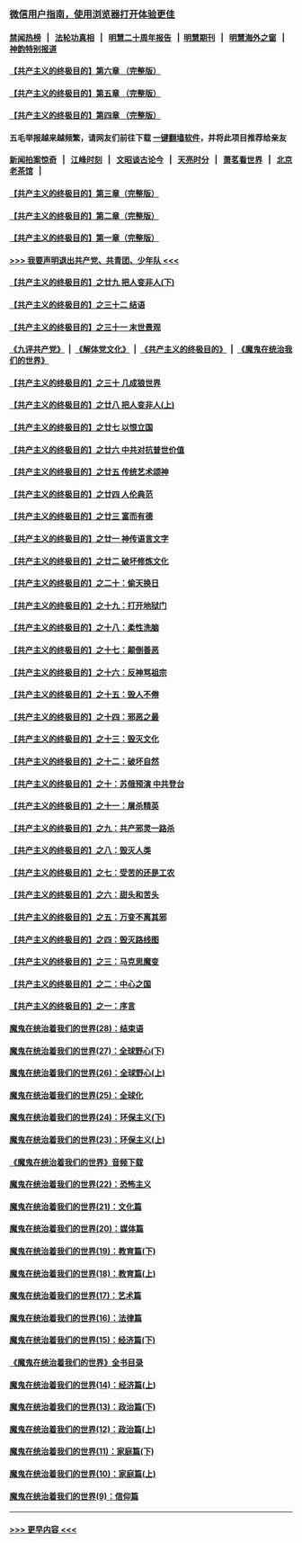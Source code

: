 ### [微信用户指南，使用浏览器打开体验更佳](https://github.com/gfw-breaker/banned-news1/blob/master/indexes/wechat-guide.md?t=0)
#### [禁闻热榜](热点新闻.md?t=0)  &nbsp;&nbsp;|&nbsp;&nbsp; [法轮功真相](https://github.com/gfw-breaker/truth/blob/master/README.md?t=0) &nbsp;&nbsp;|&nbsp;&nbsp; [明慧二十周年报告](https://github.com/gfw-breaker/mh-reports/blob/master/README.md?t=0) &nbsp;&nbsp;|&nbsp;&nbsp;[明慧期刊](https://github.com/gfw-breaker/mh-qikan) &nbsp;&nbsp;|&nbsp;&nbsp; [明慧海外之窗](https://github.com/gfw-breaker/mh-news/blob/master/README.md?t=0) &nbsp;&nbsp;|&nbsp;&nbsp; [神韵特别报道](https://github.com/gfw-breaker/mh-news/blob/master/shenyun.md?t=0)
#### [【共产主义的终极目的】第六章 （完整版）](../pages/nsc422/n11428913.md?t=02160502) 
#### [【共产主义的终极目的】第五章 （完整版）](../pages/nsc422/n11428912.md?t=02160502) 
#### [【共产主义的终极目的】第四章 （完整版）](../pages/nsc422/n11428907.md?t=02160502) 
#### 五毛举报越来越频繁，请网友们前往下载 [一键翻墙软件](https://github.com/gfw-breaker/ssr-accounts)，并将此项目推荐给亲友
#### [新闻拍案惊奇](https://github.com/gfw-breaker/banned-news1/blob/master/pages/link4.md) &nbsp;&nbsp;|&nbsp;&nbsp; [江峰时刻](https://github.com/gfw-breaker/banned-news1/blob/master/pages/link4.md) &nbsp;&nbsp;|&nbsp;&nbsp; [文昭谈古论今](https://github.com/gfw-breaker/banned-news1/blob/master/pages/link4.md) &nbsp;&nbsp;|&nbsp;&nbsp; [天亮时分](https://github.com/gfw-breaker/banned-news1/blob/master/pages/link4.md) &nbsp;&nbsp;|&nbsp;&nbsp; [萧茗看世界](https://github.com/gfw-breaker/banned-news1/blob/master/pages/link4.md) &nbsp;&nbsp;|&nbsp;&nbsp; [北京老茶馆](https://github.com/gfw-breaker/banned-news1/blob/master/pages/link4.md) &nbsp;&nbsp;|&nbsp;&nbsp; 
#### [【共产主义的终极目的】第三章（完整版）](../pages/nsc422/n11428848.md?t=02160502) 
#### [【共产主义的终极目的】第二章（完整版）](../pages/nsc422/n11428831.md?t=02160502) 
#### [【共产主义的终极目的】第一章（完整版）](../pages/nsc422/n11417651.md?t=02160502) 
#### [>>> 我要声明退出共产党、共青团、少年队 <<<](https://github.com/begood0513/goodnews/blob/master/quit/letter.md) 
#### [【共产主义的终极目的】之廿九 把人变非人(下)](../pages/nsc422/n11344140.md?t=02160502) 
#### [【共产主义的终极目的】之三十二 结语](../pages/nsc422/n11360535.md?t=02160502) 
#### [【共产主义的终极目的】之三十一 末世景观](../pages/nsc422/n11351129.md?t=02160502) 
#### [《九评共产党》](https://github.com/begood0513/9ping.md/blob/master/README.md) &nbsp;|&nbsp; [《解体党文化》](../../../../jtdwh.md/blob/master/README.md)  &nbsp;|&nbsp; [《共产主义的终极目的》](../../../../gczydzjmd.md/blob/master/README.md) &nbsp;|&nbsp; [《魔鬼在统治我们的世界》](../../../../mgztzwmdsj.md/blob/master/README.md) 
#### [【共产主义的终极目的】之三十 几成狼世界](../pages/nsc422/n11348280.md?t=02160502) 
#### [【共产主义的终极目的】之廿八 把人变非人(上)](../pages/nsc422/n11340492.md?t=02160502) 
#### [【共产主义的终极目的】之廿七 以恨立国](../pages/nsc422/n11336944.md?t=02160502) 
#### [【共产主义的终极目的】之廿六 中共对抗普世价值](../pages/nsc422/n11324785.md?t=02160502) 
#### [【共产主义的终极目的】之廿五 传统艺术颂神](../pages/nsc422/n11296396.md?t=02160502) 
#### [【共产主义的终极目的】之廿四 人伦典范](../pages/nsc422/n11296397.md?t=02160502) 
#### [【共产主义的终极目的】之廿三 富而有德](../pages/nsc422/n11283598.md?t=02160502) 
#### [【共产主义的终极目的】之廿一 神传语言文字](../pages/nsc422/n11263265.md?t=02160502) 
#### [【共产主义的终极目的】之廿二 破坏修炼文化](../pages/nsc422/n11245728.md?t=02160502) 
#### [【共产主义的终极目的】之二十：偷天换日](../pages/nsc422/n11238846.md?t=02160502) 
#### [【共产主义的终极目的】之十九：打开地狱门](../pages/nsc422/n11206376.md?t=02160502) 
#### [【共产主义的终极目的】之十八：柔性洗脑](../pages/nsc422/n11199994.md?t=02160502) 
#### [【共产主义的终极目的】之十七：颠倒善恶](../pages/nsc422/n11179782.md?t=02160502) 
#### [【共产主义的终极目的】之十六：反神骂祖宗](../pages/nsc422/n11166798.md?t=02160502) 
#### [【共产主义的终极目的】之十五：毁人不倦](../pages/nsc422/n11166792.md?t=02160502) 
#### [【共产主义的终极目的】之十四：邪恶之最](../pages/nsc422/n11150249.md?t=02160502) 
#### [【共产主义的终极目的】之十三：毁灭文化](../pages/nsc422/n11135227.md?t=02160502) 
#### [【共产主义的终极目的】之十二：破坏自然](../pages/nsc422/n11135214.md?t=02160502) 
#### [【共产主义的终极目的】之十：苏俄预演 中共登台](../pages/nsc422/n11118424.md?t=02160502) 
#### [【共产主义的终极目的】之十一：屠杀精英](../pages/nsc422/n11118442.md?t=02160502) 
#### [【共产主义的终极目的】之九：共产邪灵一路杀](../pages/nsc422/n11114139.md?t=02160502) 
#### [【共产主义的终极目的】之八：毁灭人类](../pages/nsc422/n11108503.md?t=02160502) 
#### [【共产主义的终极目的】之七：受苦的还是工农](../pages/nsc422/n11101809.md?t=02160502) 
#### [【共产主义的终极目的】之六：甜头和苦头](../pages/nsc422/n11096971.md?t=02160502) 
#### [【共产主义的终极目的】之五：万变不离其邪](../pages/nsc422/n11091285.md?t=02160502) 
#### [【共产主义的终极目的】之四：毁灭路线图](../pages/nsc422/n11086284.md?t=02160502) 
#### [【共产主义的终极目的】之三：马克思魔变](../pages/nsc422/n11061941.md?t=02160502) 
#### [【共产主义的终极目的】之二：中心之国](../pages/nsc422/n11047728.md?t=02160502) 
#### [【共产主义的终极目的】之一：序言](../pages/nsc422/n11086077.md?t=02160502) 
#### [魔鬼在统治着我们的世界(28)：结束语](../pages/nsc422/n10936246.md?t=02160502) 
#### [魔鬼在统治着我们的世界(27)：全球野心(下)](../pages/nsc422/n10928319.md?t=02160502) 
#### [魔鬼在统治着我们的世界(26)：全球野心(上)](../pages/nsc422/n10900318.md?t=02160502) 
#### [魔鬼在统治着我们的世界(25)：全球化](../pages/nsc422/n10788205.md?t=02160502) 
#### [魔鬼在统治着我们的世界(24)：环保主义(下)](../pages/nsc422/n10695307.md?t=02160502) 
#### [魔鬼在统治着我们的世界(23)：环保主义(上)](../pages/nsc422/n10688613.md?t=02160502) 
#### [《魔鬼在统治着我们的世界》音频下载](../pages/nsc422/n10635553.md?t=02160502) 
#### [魔鬼在统治着我们的世界(22)：恐怖主义](../pages/nsc422/n10614727.md?t=02160502) 
#### [魔鬼在统治着我们的世界(21)：文化篇](../pages/nsc422/n10597706.md?t=02160502) 
#### [魔鬼在统治着我们的世界(20)：媒体篇](../pages/nsc422/n10586579.md?t=02160502) 
#### [魔鬼在统治着我们的世界(19)：教育篇(下)](../pages/nsc422/n10564808.md?t=02160502) 
#### [魔鬼在统治着我们的世界(18)：教育篇(上)](../pages/nsc422/n10526970.md?t=02160502) 
#### [魔鬼在统治着我们的世界(17)：艺术篇](../pages/nsc422/n10499093.md?t=02160502) 
#### [魔鬼在统治着我们的世界(16)：法律篇](../pages/nsc422/n10485969.md?t=02160502) 
#### [魔鬼在统治着我们的世界(15)：经济篇(下)](../pages/nsc422/n10469975.md?t=02160502) 
#### [《魔鬼在统治着我们的世界》全书目录](../pages/nsc422/n10464261.md?t=02160502) 
#### [魔鬼在统治着我们的世界(14)：经济篇(上)](../pages/nsc422/n10457370.md?t=02160502) 
#### [魔鬼在统治着我们的世界(13)：政治篇(下)](../pages/nsc422/n10448270.md?t=02160502) 
#### [魔鬼在统治着我们的世界(12)：政治篇(上)](../pages/nsc422/n10444576.md?t=02160502) 
#### [魔鬼在统治着我们的世界(11)：家庭篇(下)](../pages/nsc422/n10440961.md?t=02160502) 
#### [魔鬼在统治着我们的世界(10)：家庭篇(上)](../pages/nsc422/n10435448.md?t=02160502) 
#### [魔鬼在统治着我们的世界(9)：信仰篇](../pages/nsc422/n10432159.md?t=02160502) 

----
#### [ >>> 更早内容 <<< ](../indexes/nsc422-earlier.md)

